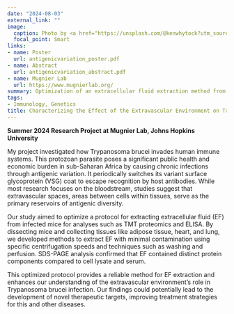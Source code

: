 ```yaml
---
date: "2024-08-03"
external_link: ""
image:
  caption: Photo by <a href="https://unsplash.com/@kenwhytock?utm_source=unsplash&utm_medium=referral&utm_content=creditCopyText">Ken  Whytock</a> on <a href="https://unsplash.com/s/photos/union-protest-strike?utm_source=unsplash&utm_medium=referral&utm_content=creditCopyText">Unsplash</a>
  focal_point: Smart
links:
- name: Poster
  url: antigenicvariation_poster.pdf
- name: Abstract
  url: antigenicvariation_abstract.pdf
- name: Mugnier Lab
  url: https://www.mugnierlab.org/
summary: Optimization of an extracellular fluid extraction method from Trypanosoma brucei-infected mice.
tags:
- Immunology, Genetics
title: Characterizing the Effect of the Extravascular Environment on Trypanosoma brucei Antigenic Diversity
---
```


**Summer 2024 Research Project at Mugnier Lab, Johns Hopkins University**

My project investigated how Trypanosoma brucei invades human immune systems. This protozoan parasite poses a significant public health and economic burden in sub-Saharan Africa by causing chronic infections through antigenic variation. It periodically switches its variant surface glycoprotein (VSG) coat to escape recognition by host antibodies. While most research focuses on the bloodstream, studies suggest that extravascular spaces, areas between cells within tissues, serve as the primary reservoirs of antigenic diversity.

Our study aimed to optimize a protocol for extracting extracellular fluid (EF) from infected mice for analyses such as TMT proteomics and ELISA. By dissecting mice and collecting tissues like adipose tissue, heart, and lung, we developed methods to extract EF with minimal contamination using specific centrifugation speeds and techniques such as washing and perfusion. SDS-PAGE analysis confirmed that EF contained distinct protein components compared to cell lysate and serum.

This optimized protocol provides a reliable method for EF extraction and enhances our understanding of the extravascular environment’s role in Trypanosoma brucei infection. Our findings could potentially lead to the development of novel therapeutic targets, improving treatment strategies for this and other diseases.
